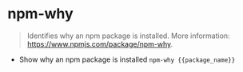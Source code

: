 # npm-why
> Identifies why an npm package is installed.
> More information: <https://www.npmjs.com/package/npm-why>.

- Show why an npm package is installed
`npm-why {{package_name}}`
